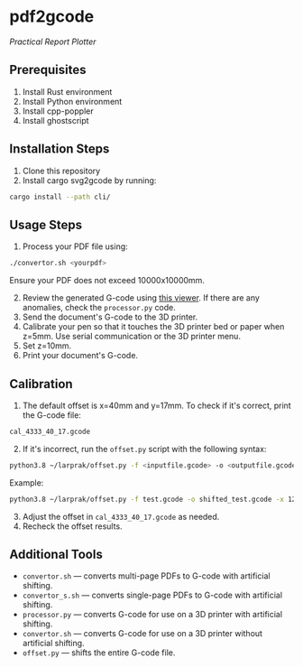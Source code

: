 # pdf2gcode

*Practical Report Plotter*

## Prerequisites

1. Install Rust environment
2. Install Python environment
3. Install cpp-poppler
4. Install ghostscript

## Installation Steps

1. Clone this repository
2. Install cargo svg2gcode by running:

```bash
cargo install --path cli/
```

## Usage Steps

1. Process your PDF file using:

```bash
./convertor.sh <yourpdf>
```

Ensure your PDF does not exceed 10000x10000mm. 

2. Review the generated G-code using [this viewer](https://zupfe.velor.ca/). If there are any anomalies, check the `processor.py` code.
3. Send the document's G-code to the 3D printer.
4. Calibrate your pen so that it touches the 3D printer bed or paper when z=5mm. Use serial communication or the 3D printer menu.
5. Set z=10mm.
6. Print your document's G-code.

## Calibration

1. The default offset is x=40mm and y=17mm. To check if it's correct, print the G-code file:

```bash
cal_4333_40_17.gcode
```

2. If it's incorrect, run the `offset.py` script with the following syntax:

```bash
python3.8 ~/larprak/offset.py -f <inputfile.gcode> -o <outputfile.gcode> -x <x offset in millimeters> -y <y offset in millimeters>
```

Example:

```bash
python3.8 ~/larprak/offset.py -f test.gcode -o shifted_test.gcode -x 12 -y -2.3
```

3. Adjust the offset in `cal_4333_40_17.gcode` as needed.
4. Recheck the offset results.

## Additional Tools

- `convertor.sh` — converts multi-page PDFs to G-code with artificial shifting.
- `convertor_s.sh` — converts single-page PDFs to G-code with artificial shifting.
- `processor.py` — converts G-code for use on a 3D printer with artificial shifting.
- `convertor.sh` — converts G-code for use on a 3D printer without artificial shifting.
- `offset.py` — shifts the entire G-code file.

